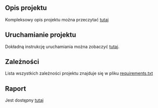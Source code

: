 ## Opis projektu
Kompleksowy opis projektu można przeczytać [tutaj](/docs/desc.md)

## Uruchamianie projektu
Dokładną instrukcję uruchamiania można zobaczyć [tutaj](/docs/how-to-run.md).

## Zależności
Lista wszystkich zależności projektu znajduje się w pliku [requirements.txt](/requirements.txt)

## Raport
Jest dostępny [tutaj](/docs/report.md)